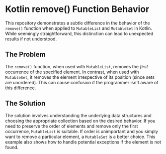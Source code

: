 # Kotlin remove() Function Behavior

This repository demonstrates a subtle difference in the behavior of the `remove()` function when applied to `MutableList` and `MutableSet` in Kotlin.  While seemingly straightforward, this distinction can lead to unexpected results if not understood.

## The Problem

The `remove()` function, when used with `MutableList`, removes the *first* occurrence of the specified element. In contrast, when used with `MutableSet`, it removes the element irrespective of its position (since sets are unordered).  This can cause confusion if the programmer isn't aware of this difference.

## The Solution

The solution involves understanding the underlying data structures and choosing the appropriate collection based on the desired behavior. If you need to preserve the order of elements and remove only the first occurrence, `MutableList` is suitable. If order is unimportant and you simply want to remove a particular element, a `MutableSet` is a better choice.  This example also shows how to handle potential exceptions if the element is not found.